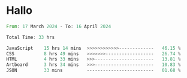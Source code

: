 # Hallo
<!--START_SECTION:waka-->

```rust
From: 17 March 2024 - To: 16 April 2024

Total Time: 33 hrs

JavaScript    15 hrs 14 mins  >>>>>>>>>>>>-------------   46.15 %
CSS           8 hrs 49 mins   >>>>>>>------------------   26.74 %
HTML          4 hrs 33 mins   >>>----------------------   13.81 %
Artboard      3 hrs 34 mins   >>>----------------------   10.83 %
JSON          33 mins         -------------------------   01.68 %
```

<!--END_SECTION:waka-->
